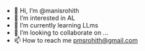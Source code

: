- 👋 Hi, I’m @manisrohith
- 👀 I’m interested in AL
- 🌱 I’m currently learning LLms
- 💞️ I’m looking to collaborate on ...
- 📫 How to reach me pmsrohith@gmail.com

<!---
manisrohith/manisrohith is a ✨ special ✨ repository because its `README.md` (this file) appears on your GitHub profile.
You can click the Preview link to take a look at your changes.
--->
